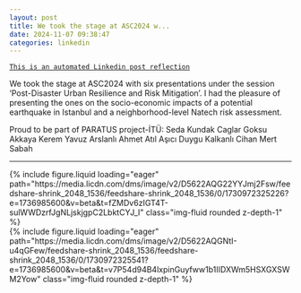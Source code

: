 ```yaml
---
layout: post
title: We took the stage at ASC2024 w...
date: 2024-11-07 09:38:47
categories: linkedin
---
```


[`This is an automated Linkedin post reflection`](https://www.linkedin.com/feed/update/urn:li:activity:7260224155218792448)

We took the stage at ASC2024 with six presentations under the session ‘Post-Disaster Urban Resilience and Risk Mitigation’. I had the pleasure of presenting the ones on the socio-economic impacts of a potential earthquake in Istanbul and a neighborhood-level Natech risk assessment.

Proud to be part of PARATUS project-İTÜ:
Seda Kundak 
Caglar Goksu Akkaya 
Kerem Yavuz Arslanlı 
Ahmet Atıl Aşıcı 
Duygu Kalkanlı 
Cihan Mert Sabah


<hr>


<div class="row mt-3 d-flex justify-content-center align-items-center">

<div class="col-sm mt-3 mt-md-0">{% include figure.liquid loading="eager" path="https://media.licdn.com/dms/image/v2/D5622AQG22YYJmj2Fsw/feedshare-shrink_2048_1536/feedshare-shrink_2048_1536/0/1730972325226?e=1736985600&v=beta&t=fZMDv6zIGT4T-sulWWDzrfJgNLjskjgpC2LbktCYJ_I" class="img-fluid rounded z-depth-1" %}</div>
<div class="col-sm mt-3 mt-md-0">{% include figure.liquid loading="eager" path="https://media.licdn.com/dms/image/v2/D5622AQGNtI-u4qGFew/feedshare-shrink_2048_1536/feedshare-shrink_2048_1536/0/1730972325541?e=1736985600&v=beta&t=v7P54d94B4lxpinGuyfww1b1IIDXWm5HSXGXSWM2Yow" class="img-fluid rounded z-depth-1" %}</div>

</div>
